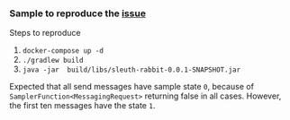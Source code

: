 ### Sample to reproduce the [issue](https://github.com/spring-cloud/spring-cloud-sleuth/issues/1715#issuecomment-680977833)

Steps to reproduce

1. `docker-compose up -d`
2. `./gradlew build`
3. `java -jar  build/libs/sleuth-rabbit-0.0.1-SNAPSHOT.jar`


Expected that all send messages have sample state `0`, because of  `SamplerFunction<MessagingRequest>` returning false in all cases.
However, the first ten messages have the state `1`. 